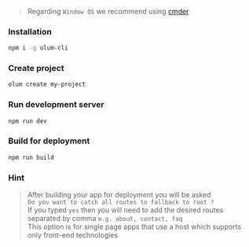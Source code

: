 > Regarding `Window OS` we recommend using [cmder](https://cmder.net/)
### Installation
```bash
npm i -g olum-cli
```

### Create project
```bash
olum create my-project
```

### Run development server
```bash
npm run dev
```

### Build for deployment
```bash
npm run build
```

### Hint
> After building your app for deployment you will be asked </br>
`Do you want to catch all routes to fallback to root ?`</br>
If you typed `yes` then you will need to add the desired routes separated by comma `e.g. about, contact, faq`</br>
This option is for single page apps that use a host which supports only front-end technologies